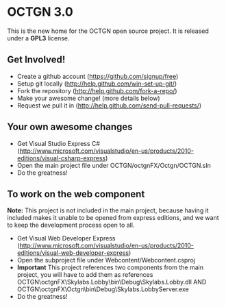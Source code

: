 OCTGN 3.0
=================================================
This is the new home for the OCTGN open source project.  It is released under a **GPL3** license.


Get Involved! 
-------------------------------------------------
* Create a github account (https://github.com/signup/free)
* Setup git locally (http://help.github.com/win-set-up-git/)
* Fork the repository (http://help.github.com/fork-a-repo/)
* Make your awesome change! (more details below)
* Request we pull it in (http://help.github.com/send-pull-requests/)


Your own awesome changes
-------------------------------------------------
* Get Visual Studio Express C# (http://www.microsoft.com/visualstudio/en-us/products/2010-editions/visual-csharp-express)
* Open the main project file under OCTGN/octgnFX/Octgn/OCTGN.sln
* Do the greatness!


To work on the web component
-------------------------------------------------
**Note:** This project is not included in the main project, because having it included makes it unable to be opened from 
express editions, and we want to keep the development process open to all.
* Get Visual Web Developer Express (http://www.microsoft.com/visualstudio/en-us/products/2010-editions/visual-web-developer-express)
* Open the subproject file under Webcontent/Webcontent.csproj
* **Important** This project references two components from the main project, you will have to add them as references
  OCTGN\octgnFX\Skylabs.Lobby\bin\Debug\Skylabs.Lobby.dll AND OCTGN\octgnFX\Octgn\bin\Debug\Skylabs.LobbyServer.exe
* Do the greatness! 

